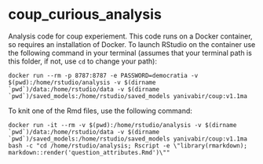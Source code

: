 # coup_curious_analysis
 Analysis code for coup experiement.
 This code runs on a Docker container, so requires an installation of Docker. To launch RStudio on the container use the following command in your terminal (assumes that your terminal path is this folder, if not, use `cd` to change your path):

 ```
 docker run --rm -p 8787:8787 -e PASSWORD=democratia -v $(pwd):/home/rstudio/analysis -v $(dirname `pwd`)/data:/home/rstudio/data -v $(dirname `pwd`)/saved_models:/home/rstudio/saved_models yanivabir/coup:v1.1ma
 ```
 
To knit one of the Rmd files, use the following command:
```
docker run -it --rm -v $(pwd):/home/rstudio/analysis -v $(dirname `pwd`)/data:/home/rstudio/data -v $(dirname `pwd`)/saved_models:/home/rstudio/saved_models yanivabir/coup:v1.1ma bash -c "cd /home/rstudio/analysis; Rscript -e \"library(rmarkdown); markdown::render('question_attributes.Rmd')\""
```
 

